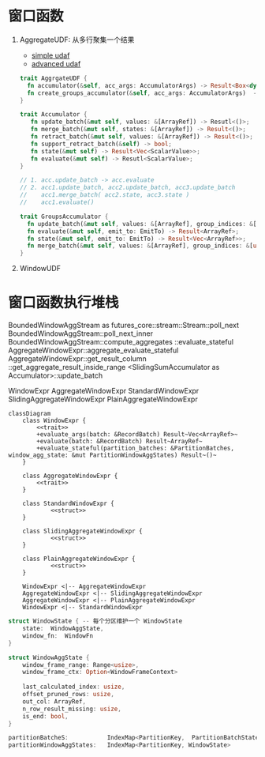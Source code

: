 # 窗口函数

1. AggregateUDF: 从多行聚集一个结果
   - [simple udaf](https://github.com/apache/datafusion/blob/main/datafusion-examples/examples/simple_udaf.rs)
   - [advanced udaf](https://github.com/apache/datafusion/blob/main/datafusion-examples/examples/advanced_udaf.rs)
   
   ```rust
   trait AggrgateUDF {
     fn accumulator(&self, acc_args: AccumulatorArgs) -> Result<Box<dyn Accumulator>>    ;
     fn create_groups_accumulator(&self, acc_args: AccumulatorArgs)  -> Result<Box<dyn GroupsAccumulator>> ;
   }
   
   trait Accumulator {
      fn update_batch(&mut self, values: &[ArrayRef]) -> Resutl<()>;
      fn merge_batch(&mut self, states: &[ArrayRef]) -> Result<()>;
      fn retract_batch(&mut self, values: &[ArrayRef]) -> Result<()>;
      fn support_retract_batch(&self) -> bool;
      fn state(&mut self) -> Result<Vec<ScalarValue>>;
      fn evaluate(&mut self) -> Resutl<ScalarValue>;
   }
   
   // 1. acc.update_batch -> acc.evaluate
   // 2. acc1.update_batch, acc2.update_batch, acc3.update_batch
   //    acc1.merge_batch( acc2.state, acc3.state )
   //    acc1.evaluate()
   
   trait GroupsAccumulator {
     fn update_batch(&mut self, values: &[ArrayRef], group_indices: &[usize], opt_filter: Option<&BooleanArray>, total_num_groups: usize) -> Result<()>;
     fn evaluate(&mut self, emit_to: EmitTo) -> Result<ArrayRef>;
     fn state(&mut self, emit_to: EmitTo) -> Result<Vec<ArrayRef>>;
     fn merge_batch(&mut self, values: &[ArrayRef], group_indices: &[usize], opt_filter, total_num_groups);
   }
   
   ```
2. WindowUDF


# 窗口函数执行堆栈

BoundedWindowAggStream as futures_core::stream::Stream::poll_next 
  BoundedWindowAggStream::poll_next_inner 
    BoundedWindowAggStream::compute_aggregates
      <SlidingAggregateWindowExpr as WindowExpr>::evaluate_stateful 
        AggregateWindowExpr::aggregate_evaluate_stateful 
          AggregateWindowExpr::get_result_column 
            <SlidingAggregateWindowExpr as AggregateWindowExpr>::get_aggregate_result_inside_range 
              <SlidingSumAccumulator<T> as Accumulator>::update_batch

WindowExpr  AggregateWindowExpr
   StandardWindowExpr
   SlidingAggregateWindowExpr
   PlainAggregateWindowExpr

```mermaid
classDiagram
    class WindowExpr {
        <<trait>>
        +evaluate_args(batch: &RecordBatch) Result~Vec<ArrayRef>~
        +evaluate(batch: &RecordBatch) Result~ArrayRef~
        +evaluate_stateful(partition_batches: &PartitionBatches, window_agg_state: &mut PartitionWindowAggStates) Result~()~
    }

    class AggregateWindowExpr {
        <<trait>>
    }

    class StandardWindowExpr {
            <<struct>>
    }

    class SlidingAggregateWindowExpr {
            <<struct>>
    }

    class PlainAggregateWindowExpr {
            <<struct>>
    }

    WindowExpr <|-- AggregateWindowExpr
    AggregateWindowExpr <|-- SlidingAggregateWindowExpr
    AggregateWindowExpr <|-- PlainAggregateWindowExpr
    WindowExpr <|-- StandardWindowExpr
```

```rust
struct WindowState { -- 每个分区维护一个 WindowState
    state:  WindowAggState,
    window_fn:  WindowFn
}

struct WindowAggState {
    window_frame_range: Range<usize>,
    window_frame_ctx: Option<WindowFrameContext>
    
    last_calculated_index: usize,
    offset_pruned_rows: usize,
    out_col: ArrayRef,
    n_row_result_missing: usize,
    is_end: bool,
}

partitionBatcheS:           IndexMap<PartitionKey,  PartitionBatchState>
partitionWindowAggStates:   IndexMap<PartitionKey, WindowState>
```
